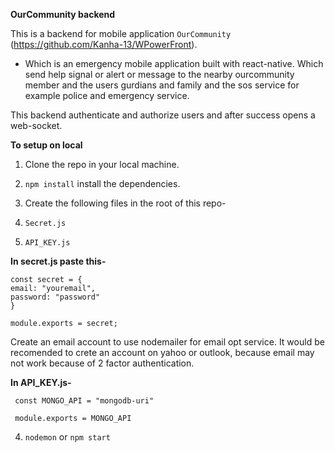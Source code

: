 **OurCommunity backend**

This is a backend for mobile application `OurCommunity` (https://github.com/Kanha-13/WPowerFront).

- Which is an emergency mobile application built with react-native. Which send help signal or alert or message to the nearby ourcommunity member and the users gurdians and family and the sos service for example police and emergency service.

This backend authenticate and authorize users and after success opens a web-socket.

**To setup on local**

1. Clone the repo in your local machine.
2. `npm install` install the dependencies.
3. Create the following files in the root of this repo-

  1. `Secret.js`
  2. `API_KEY.js`

  **In secret.js paste this-**
  
    const secret = {
    email: "youremail",
    password: "password"
    }
    
    module.exports = secret;

  Create an email account to use nodemailer for email opt service. It would be recomended to crete an account on yahoo or outlook, because email may not work because of 2 factor authentication.

  **In API_KEY.js-**
  
     const MONGO_API = "mongodb-uri"
  
     module.exports = MONGO_API

4. `nodemon` or `npm start`
  
